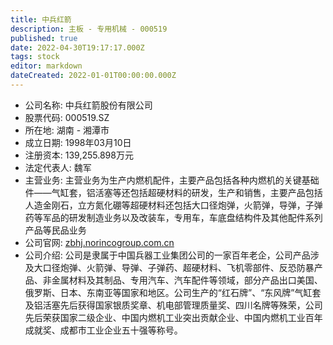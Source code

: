 ```yaml
---
title: 中兵红箭
description: 主板 - 专用机械 - 000519
published: true
date: 2022-04-30T19:17:17.000Z
tags: stock
editor: markdown
dateCreated: 2022-01-01T00:00:00.000Z
---
```


- 公司名称: 中兵红箭股份有限公司
- 股票代码: 000519.SZ
- 所在地: 湖南 - 湘潭市
- 成立日期: 1998年03月10日
- 注册资本: 139,255.898万元
- 法定代表人: 魏军
- 主营业务: 主营业务为生产内燃机配件，主要产品包括各种内燃机的关键基础件——气缸套，铝活塞等还包括超硬材料的研发，生产和销售，主要产品包括人造金刚石，立方氮化硼等超硬材料还包括大口径炮弹，火箭弹，导弹，子弹药等军品的研发制造业务以及改装车，专用车，车底盘结构件及其他配件系列产品等民品业务
- 公司官网: [zbhj.norincogroup.com.cn](zbhj.norincogroup.com.cn)
- 公司介绍: 公司是隶属于中国兵器工业集团公司的一家百年老企，公司产品涉及大口径炮弹、火箭弹、导弹、子弹药、超硬材料、飞机零部件、反恐防暴产品、非金属材料及其制品、专用汽车、汽车配件等领域，部分产品出口美国、俄罗斯、日本、东南亚等国家和地区。公司生产的“红石牌”、“东风牌”气缸套及铝活塞先后获得国家银质奖章、机电部管理质量奖、四川名牌等殊荣，公司先后荣获国家二级企业、中国内燃机工业突出贡献企业、中国内燃机工业百年成就奖、成都市工业企业五十强等称号。



